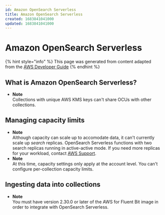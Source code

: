 ```yaml
---
id: Amazon OpenSearch Serverless
title: Amazon OpenSearch Serverless
created: 1683841041000
updated: 1683841041000
---
```

# Amazon OpenSearch Serverless

{% hint style="info" %}
This page was generated from content adapted from the [AWS Developer Guide](https://github.com/awsdocs/amazon-opensearch-service-developer-guide.git)
{% endhint %}

## What is Amazon OpenSearch Serverless?

- **Note**  
Collections with unique AWS KMS keys can't share OCUs with other collections\.


## Managing capacity limits

- **Note**  
Although capacity can scale up to accomodate data, it can't currently scale up *search* replicas\. OpenSearch Serverless functions with two search replicas running in active\-active mode\. If you need more replicas for your workload, contact [AWS Support](https://console.aws.amazon.com/support/home)\.
- **Note**  
At this time, capacity settings only apply at the account level\. You can't configure per\-collection capacity limits\.


## Ingesting data into collections

- **Note**  
You must have version 2\.30\.0 or later of the AWS for Fluent Bit image in order to integrate with OpenSearch Serverless\.

